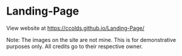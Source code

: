 # Landing-Page

View website at https://ccolds.github.io/Landing-Page/

Note: The images on the site are not mine. This is for demonstrative purposes only. All credits go to their respective owner.
